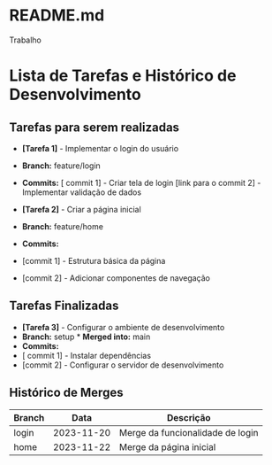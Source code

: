 # README.md
 Trabalho
 
 # Lista de Tarefas e Histórico de Desenvolvimento

## Tarefas para serem realizadas

* **[Tarefa 1]** - Implementar o login do usuário
 * **Branch:** feature/login
 * **Commits:**
 [ commit 1] - Criar tela de login
  [link para o commit 2] - Implementar validação de dados

* **[Tarefa 2]** - Criar a página inicial
 * **Branch:** feature/home
 * **Commits:**
 * [commit 1] - Estrutura básica da página
 * [commit 2] - Adicionar componentes de navegação

## Tarefas Finalizadas

* **[Tarefa 3]** - Configurar o ambiente de desenvolvimento
 * **Branch:** setup  * **Merged into:** main
 * **Commits:**
  * [ commit 1] - Instalar dependências
  * [commit 2] - Configurar o servidor de desenvolvimento

## Histórico de Merges

| Branch | Data | Descrição |
|---|---|---|
| login | 2023-11-20 | Merge da funcionalidade de login |
| home | 2023-11-22 | Merge da página inicial |

